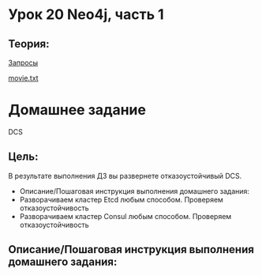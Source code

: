 # Урок 20 Neo4j, часть 1

## Теория:
[Запросы](neo4j_p1.md)

[movie.txt](movie.txt)



# Домашнее задание

DCS

## Цель:

В результате выполнения ДЗ вы развернете отказоустойчивый DCS.


- Описание/Пошаговая инструкция выполнения домашнего задания:
- Разворачиваем кластер Etcd любым способом. Проверяем отказоустойчивость
- Разворачиваем кластер Consul любым способом. Проверяем отказоустойчивость


## Описание/Пошаговая инструкция выполнения домашнего задания:

